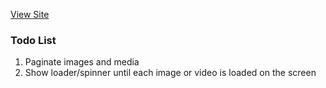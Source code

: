 [View Site](https://willowy-granita-33176a.netlify.app/)

### Todo List

1. Paginate images and media
2. Show loader/spinner until each image or video is loaded on the screen
